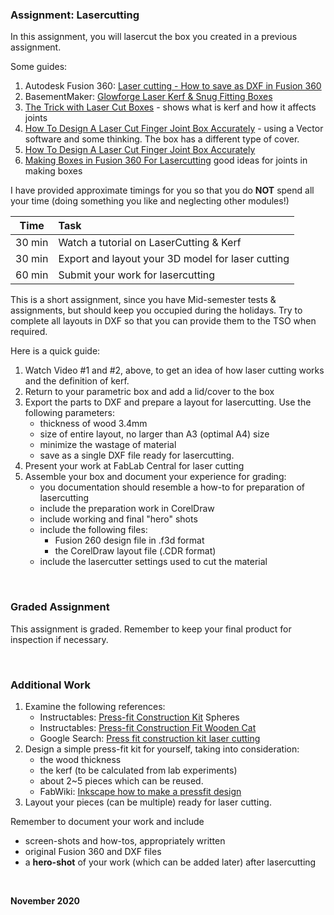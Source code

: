 ### Assignment: Lasercutting

In this assignment, you will lasercut the box you created in a previous assignment.

Some guides:

1.  Autodesk Fusion 360: [Laser cutting - How to save as DXF in Fusion 360](https://youtu.be/U4s2p2epaeg)
2.  BasementMaker: [Glowforge Laser Kerf & Snug Fitting Boxes](https://youtu.be/Q9CwhyDT41Y)
3. [The Trick with Laser Cut Boxes](https://youtu.be/S8AJgycY7nU) - shows what is kerf and how it affects joints
4.  [How To Design A Laser Cut Finger Joint Box Accurately](https://youtu.be/FBSQGHBpBWg) - using a Vector software and some thinking.  The box has a different type of cover.
5. [How To Design A Laser Cut Finger Joint Box Accurately](https://youtu.be/FBSQGHBpBWg)
6. [Making Boxes in Fusion 360 For Lasercutting](https://core-electronics.com.au/tutorials/making-boxes-with-fusion-360-for-laser-cutting-tutorial.html) good ideas for joints in making boxes



I have provided approximate timings for you so that you do **NOT** spend all your time (doing something you like and neglecting other modules!)

| Time   | Task |
|--------|:------------------------------------------------|
|30 min  | Watch a tutorial on LaserCutting & Kerf |
|30 min  | Export and layout your 3D model for laser cutting  |
|60 min  | Submit your work for lasercutting |

This is a short assignment, since you have Mid-semester tests & assignments, but should keep you occupied during the holidays.  Try to complete all layouts in DXF so that you can provide them to the TSO when required.



Here is a quick guide:

1.  Watch Video #1 and #2, above, to get an idea of how laser cutting works and the definition of kerf.
2.  Return to your parametric box and add a lid/cover to the box
3.  Export the parts to DXF and prepare a layout for lasercutting.  Use the following parameters:
    * thickness of wood 3.4mm
    * size of entire layout, no larger than A3 (optimal A4) size
    * minimize the wastage of material
    * save as a single DXF file ready for lasercutting.
4.  Present your work at FabLab Central for laser cutting
5.  Assemble your box and document your experience for grading:
    - you documentation should resemble a how-to for preparation of lasercutting
    - include the preparation work in CorelDraw
    - include working and final "hero" shots
    - include the following files:
        - Fusion 260 design file in .f3d format
        - the CorelDraw layout file (.CDR format)
    - include the lasercutter settings used to cut the material

&nbsp;

### Graded Assignment

This assignment is graded.  Remember to keep your final product for inspection if necessary.


&nbsp;

### Additional Work


1.  Examine the following references:
    * Instructables: [Press-fit Construction Kit](https://www.instructables.com/id/Press-fit-Construction-Kit/) Spheres
    * Instructables: [Press-fit Construction Fit Wooden Cat](https://www.instructables.com/id/PRESS-FIT-CONSTRUCTION-FIT-WOODEN-CAT/)
    * Google Search: [Press fit construction kit laser cutting](https://duckduckgo.com/?q=Press-fit+construction+kit+laser+cutting&t=canonical&ia=web)
2.  Design a simple press-fit kit for yourself, taking into consideration:
    * the wood thickness
    * the kerf (to be calculated from lab experiments)
    * about 2~5 pieces which can be reused.
    * FabWiki: [Inkscape how to make a pressfit design](http://wiki.fablab.is/wiki/Inkscape_how_to_make_a_pressfit_design)
3.  Layout your pieces (can be multiple) ready for laser cutting.

Remember to document your work and include 
*  screen-shots and how-tos, appropriately written
*  original Fusion 360 and DXF files
*  a **hero-shot** of your work (which can be added later) after lasercutting

&nbsp;

**November 2020**
